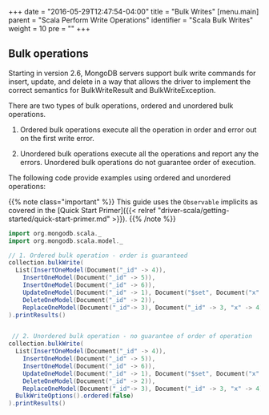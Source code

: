 +++
date = "2016-05-29T12:47:54-04:00"
title = "Bulk Writes"
[menu.main]
  parent = "Scala Perform Write Operations"
  identifier = "Scala Bulk Writes"
  weight = 10
  pre = "<i class='fa'></i>"
+++

## Bulk operations

Starting in version 2.6, MongoDB servers support bulk write commands for insert, update, and delete in a way that allows the driver to implement the correct semantics for BulkWriteResult and BulkWriteException.

There are two types of bulk operations, ordered and unordered bulk operations.

1. Ordered bulk operations execute all the operation in order and error out on the first write error.

2. Unordered bulk operations execute all the operations and report any the errors. Unordered bulk operations do not guarantee order of execution.

The following code provide examples using ordered and unordered operations:

{{% note class="important" %}}
This guide uses the `Observable` implicits as covered in the [Quick Start Primer]({{< relref "driver-scala/getting-started/quick-start-primer.md" >}}).
{{% /note %}}

```scala
import org.mongodb.scala._
import org.mongodb.scala.model._

// 1. Ordered bulk operation - order is guaranteed
collection.bulkWrite(
  List(InsertOneModel(Document("_id" -> 4)),
    InsertOneModel(Document("_id" -> 5)),
    InsertOneModel(Document("_id" -> 6)),
    UpdateOneModel(Document("_id" -> 1), Document("$set", Document("x" -> 2))),
    DeleteOneModel(Document("_id" -> 2)),
    ReplaceOneModel(Document("_id"-> 3), Document("_id" -> 3, "x" -> 4)))
).printResults()


 // 2. Unordered bulk operation - no guarantee of order of operation
collection.bulkWrite(
  List(InsertOneModel(Document("_id" -> 4)),
    InsertOneModel(Document("_id" -> 5)),
    InsertOneModel(Document("_id" -> 6)),
    UpdateOneModel(Document("_id" -> 1), Document("$set", Document("x" -> 2))),
    DeleteOneModel(Document("_id" -> 2)),
    ReplaceOneModel(Document("_id"-> 3), Document("_id" -> 3, "x" -> 4))),
  BulkWriteOptions().ordered(false)
).printResults()
```
